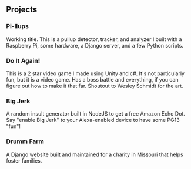## Projects

### Pi-llups

Working title. This is a pullup detector, tracker, and analyzer I built with a Raspberry Pi, some hardware, a Django server, and a few Python scripts.

### Do It Again!

This is a 2 star video game I made using Unity and c#. It's not particularly fun, but it is a video game. Has a boss battle and everything, if you can figure out how to make it that far. Shoutout to Wesley Schmidt for the art.

### Big Jerk

A random insult generator built in NodeJS to get a free Amazon Echo Dot. Say "enable Big Jerk" to your Alexa-enabled device to have some PG13 "fun"!

### Drumm Farm

A Django website built and maintained for a charity in Missouri that helps foster families.
